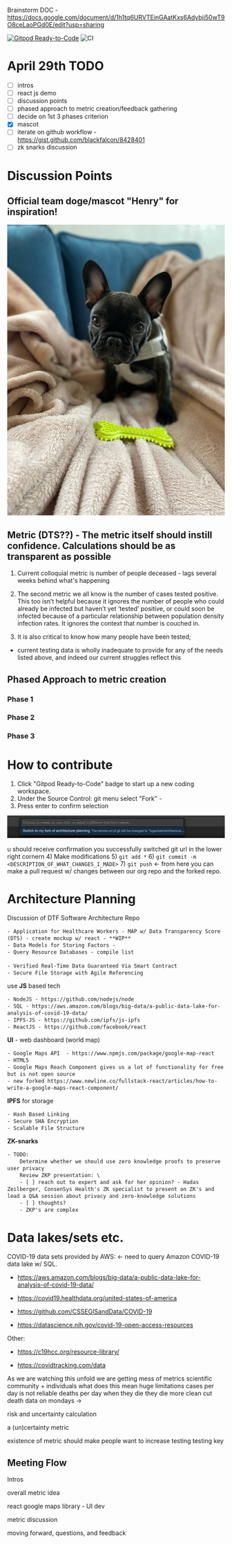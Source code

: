 Brainstorm DOC - https://docs.google.com/document/d/1h1tq6URVTEinGAatKxs6Adybji50wT9O8ceLaoPGd0E/edit?usp=sharing

[![Gitpod Ready-to-Code](https://img.shields.io/badge/Gitpod-Ready--to--Code-blue?logo=gitpod)](https://gitpod.io/#https://github.com/Data-Transparency-Task-Force/architecture-planning)
![CI](https://github.com/Data-Transparency-Task-Force/architecture-planning/workflows/CI/badge.svg)

# April 29th TODO

- [ ] intros
- [ ] react js demo
- [ ] discussion points
- [ ] phased approach to metric creation/feedback gathering
- [ ] decide on 1st 3 phases criterion
- [x] mascot
- [ ] iterate on github workflow - https://gist.github.com/blackfalcon/8428401
- [ ] zk snarks discussion

# Discussion Points

## Official team doge/mascot "Henry" for inspiration!

![Henry](img/FullSizeRender.jpeg)

## Metric (DTS??) - The metric itself should instill confidence. Calculations should be as transparent as possible

1) Current colloquial metric is number of people deceased - lags several weeks behind what's happening

2) The second metric we all know is the number of cases tested positive. This too isn’t helpful because it ignores the number of people who could already be infected but haven’t yet ‘tested’ positive, or could soon be infected because of a particular relationship between population density infection rates. It ignores the context that number is couched in.

3) It is also critical to know how many people have been tested;

- current testing data is wholly inadequate to provide for any of the needs listed above, and indeed our current struggles reflect this

## Phased Approach to metric creation

### Phase 1

### Phase 2

### Phase 3

# How to contribute

1) Click "Gitpod Ready-to-Code" badge to start up a new coding workspace.
2) Under the Source Control: git menu select "Fork" - 
3) Press enter to confirm selection

![Confirm Selection](img/switchFork.png)

u should receive confirmation you successfully switched git url in the lower right cornern
4) Make modifications
5) `git add *`
6) `git commit -m <DESCRIPTION_OF_WHAT_CHANGES_I_MADE>`
7) `git push` <- from here you can make a pull request w/ changes between our org repo and the forked repo.

# Architecture Planning

Discussion of DTF Software Architecture Repo

    - Application for Healthcare Workers - MAP w/ Data Transparency Score (DTS) - create mockup w/ react - **WIP**
    - Data Models for Storing Factors - 
    - Query Resource Databases - compile list

    - Verified Real-Time Data Guaranteed Via Smart Contract  
    - Secure File Storage with Agile Referencing  

use **JS** based tech

    - NodeJS - https://github.com/nodejs/node
    - SQL - https://aws.amazon.com/blogs/big-data/a-public-data-lake-for-analysis-of-covid-19-data/   
    - IPFS-JS - https://github.com/ipfs/js-ipfs
    - ReactJS - https://github.com/facebook/react

**UI** - web dashboard (world map)  

    - Google Maps API  - https://www.npmjs.com/package/google-map-react
    - HTML5  
    - Google Maps Reach Component gives us a lot of functionality for free but is not open source
    - new forked https://www.newline.co/fullstack-react/articles/how-to-write-a-google-maps-react-component/

**IPFS** for storage  

    - Hash Based Linking  
    - Secure SHA Encryption  
    - Scalable File Structure
    
**ZK-snarks**

    - TODO:
        Determine whether we should use zero knowledge proofs to preserve user privacy
        Review ZKP presentation: \
        - [ ] reach out to expert and ask for her opinion? - Hadas Zeilberger, ConsenSys Health's ZK specialist to present on ZK's and lead a Q&A session about privacy and zero-knowledge solutions
	    - [ ] thoughts?
        - ZKP's are complex

# Data lakes/sets etc.

COVID-19 data sets provided by AWS: <- need to query Amazon COVID-19 data lake w/ SQL.

- https://aws.amazon.com/blogs/big-data/a-public-data-lake-for-analysis-of-covid-19-data/

- https://covid19.healthdata.org/united-states-of-america

- https://github.com/CSSEGISandData/COVID-19

- https://datascience.nih.gov/covid-19-open-access-resources

Other:

- https://c19hcc.org/resource-library/

- https://covidtracking.com/data


As we are watching this unfold we are getting mess of metrics
scientific community + individuals
what does this mean 
huge limitations
cases per day is not reliable
deaths per day when they die they die more clean cut
death data on mondays -> 

risk and uncertainty calculation

a (un)certainty metric

existence of metric should make people want to increase testing
testing key 




## Meeting Flow

Intros

overall metric idea

react google maps library - UI dev

metric discussion

moving forward, questions, and feedback
